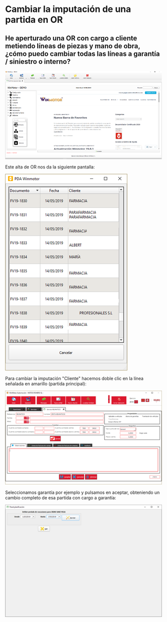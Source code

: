 # Cambiar la imputación de una partida en OR

## He aperturado una OR con cargo a cliente metiendo líneas de piezas y mano de obra, ¿cómo puedo cambiar todas las líneas a garantía / siniestro o interno?

![](../.gitbook/assets/image%20%2811%29.png)

Este alta de OR nos da la siguiente pantalla:

![](../.gitbook/assets/image%20%28231%29.png)

Para cambiar la imputación "Cliente" hacemos doble clic en la línea señalada en amarillo \(partida principal\):

![](../.gitbook/assets/image%20%28393%29.png)

Seleccionamos garantía por ejemplo y pulsamos en aceptar, obteniendo un cambio completo de esa partida con cargo a garantía:

![](../.gitbook/assets/image%20%28358%29.png)



